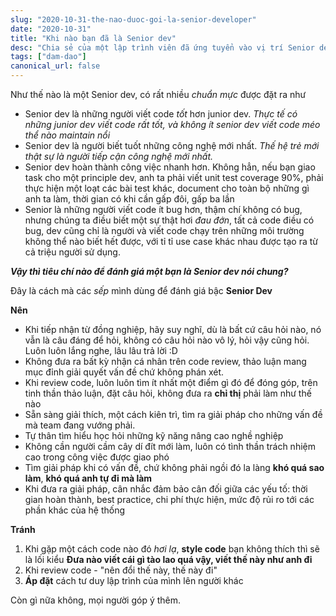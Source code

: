 ```yaml
---
slug: "2020-10-31-the-nao-duoc-goi-la-senior-developer"
date: "2020-10-31"
title: "Khi nào bạn đã là Senior dev"
desc: "Chia sẻ của một lập trình viên đã ứng tuyển vào vị trí Senior dev và toàn thất bại"
tags: ["dam-dao"]
canonical_url: false
---
```


Như thế nào là một Senior dev, có rất nhiều *chuẩn mực* được đặt ra như

- Senior dev là những người viết code *tốt* hơn junior dev. *Thực tế có những junior dev viết code rất tốt, và không ít senior dev viết code méo thể nào maintain nổi*
- Senior dev là người biết tuốt những công nghệ mới nhất. *Thế hệ trẻ mới thật sự là người tiếp cận công nghệ mới nhất.*
- Senior dev hoàn thành công việc nhanh hơn. Không hẳn, nếu bạn giao task cho một principle dev, anh ta phải viết unit test coverage 90%, phải thực hiện một loạt các bài test khác, document cho toàn bộ những gì anh ta làm, thời gian có khi cần gấp đôi, gấp ba lần
- Senior là những người viết code ít bug hơn, thậm chí không có bug, nhưng chúng ta điều biết một sự thật hơi *đau đớn*, tất cả code điều có bug, dev cũng chỉ là người và viết code chạy trên những môi trường không thể nào biết hết được, với tỉ tỉ use case khác nhau được tạo ra từ cả triệu người sử dụng.

***Vậy thì tiêu chí nào để đánh giá một bạn là Senior dev nói chung?***

Đây là cách mà các *sếp* mình dùng để đánh giá bậc **Senior Dev**

**Nên**

- Khi tiếp nhận từ đồng nghiệp, hãy suy nghĩ, dù là bất cứ câu hỏi nào, nó vẫn là câu đáng để hỏi, không có câu hỏi nào vô lý, hỏi vậy cũng hỏi. Luôn luôn lắng nghe, lâu lâu trả lời :D
- Không đưa ra bất kỳ nhận cá nhân trên code review, thảo luận mang mục đỉnh giải quyết vấn đề chứ không phán xét.
- Khi review code, luôn luôn tìm ít nhất một điểm gì đó để đóng góp, trên tinh thần thảo luận, đặt câu hỏi, không đưa ra **chỉ thị** phải làm như thế nào
- Sẵn sàng giải thích, một cách kiên trì, tìm ra giải pháp cho những vấn đề mà team đang vướng phải.
- Tự thân tìm hiểu học hỏi những kỹ năng nâng cao nghề nghiệp
- Không cần người cầm cây dí đít mới làm, luôn có tình thần trách nhiệm cao trong công việc được giao phó
- Tìm giải pháp khi có vấn đề, chứ không phải ngồi đó la làng **khó quá sao làm**, **khó quá anh tự đi mà làm**
- Khi đưa ra giải pháp, cân nhắc đảm bảo cân đối giữa các yếu tố: thời gian hoàn thành, best practice, chi phí thực hiện, mức độ rủi ro tới các phần khác của hệ thống

**Tránh**

1. Khi gặp một cách code nào đó *hơi lạ*, **style code** bạn không thích thì sẽ là lối kiểu **Đưa nào viết cái gì tào lao quá vậy, viết thế này như anh đi**
2. Khi review code - "nên đổi thế này, thế này đi"
3. **Áp đặt** cách tư duy lập trình của mình lên người khác

Còn gì nữa không, mọi người góp ý thêm.
